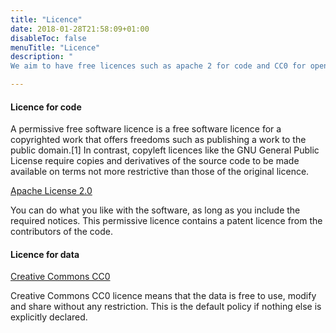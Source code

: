```yaml
---
title: "Licence"
date: 2018-01-28T21:58:09+01:00
disableToc: false
menuTitle: "Licence"
description: "
We aim to have free licences such as apache 2 for code and CC0 for open data. Be sure to check on the respective APIs for what exactly applies to that product."

---
```




#### Licence for code

>
A permissive free software licence is a free software licence for a copyrighted work that offers freedoms such as publishing a work to the public domain.[1] In contrast, copyleft licences like the GNU General Public License require copies and derivatives of the source code to be made available on terms not more restrictive than those of the original licence.
>

[Apache License 2.0](https://www.apache.org/licenses/LICENSE-2.0)

You can do what you like with the software, as long as you include the required notices. This permissive licence contains a patent licence from the contributors of the code.

#### Licence for data
[Creative Commons CC0](https://creativecommons.org/share-your-work/public-domain/cc0/)

Creative Commons CC0 licence means that the data is free to use, modify and share without any restriction. This is the default policy if nothing else is explicitly declared.



